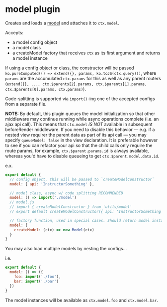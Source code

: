# model plugin

Creates and loads a [model](../../utils/model/) and attaches it to `ctx.model`.

Accepts:
  - a model config object
  - a model class
  - a createModel factory that receives `ctx` as its first argument and returns a model instance

If using a config object or class, the constructor will be passed `ko.pureComputed(() => extend({}, params, ko.toJS(ctx.query)))`,
where `params` are the accumulated `ctx.params` for this as well as any parent routers
(`extend({}, ..., ctx.$parents[2].params, ctx.$parents[1].params, ctx.$parents[0].params, ctx.params)`).

Code-splitting is supported via `import()`-ing one of the accepted configs
from a separate file.

**NOTE:** By default, this plugin queues the model initialization so that other middleware
may continue running while async operations complete (i.e. an ajax api call). This
means that `ctx.model` *IS NOT* available in subsequent beforeRender middleware.
If you need to disable this behavior — e.g. if a nested view requirer the parent data
as part of its api call — you may specify `queueModel: false` in the view
declaration. It is preferable however to see if you can refactor your api so that
the child calls only require the route params, for example, `ctx.$parent.params.id`
is always available, whereas you'd have to disable queueing to get `ctx.$parent.model.data.id`.

e.x.
```javascript
export default {
  // config object, this will be passed to `createModelConstructor`
  model: { api: 'InstructorSomething' },

  // model class, async w/ code splitting RECOMMENDED
  model: () => import('./model')
  // model.js
  // import { createModelConstructor } from 'utils/model'
  // export default createModelConstructor({ api: 'InstructorSomething' })o

  // factory function, used in special cases. Should return model instance.
  model: {
    createModel: (ctx) => new Model(ctx)
  }
}
```

You may also load multiple models by nesting the configs...

i.e.

```javascript
export default {
  model: () => ({
    foo: import('./foo'),
    bar: import('./bar')
  })
}
```

The model instances will be available as `ctx.model.foo` and `ctx.model.bar`.

